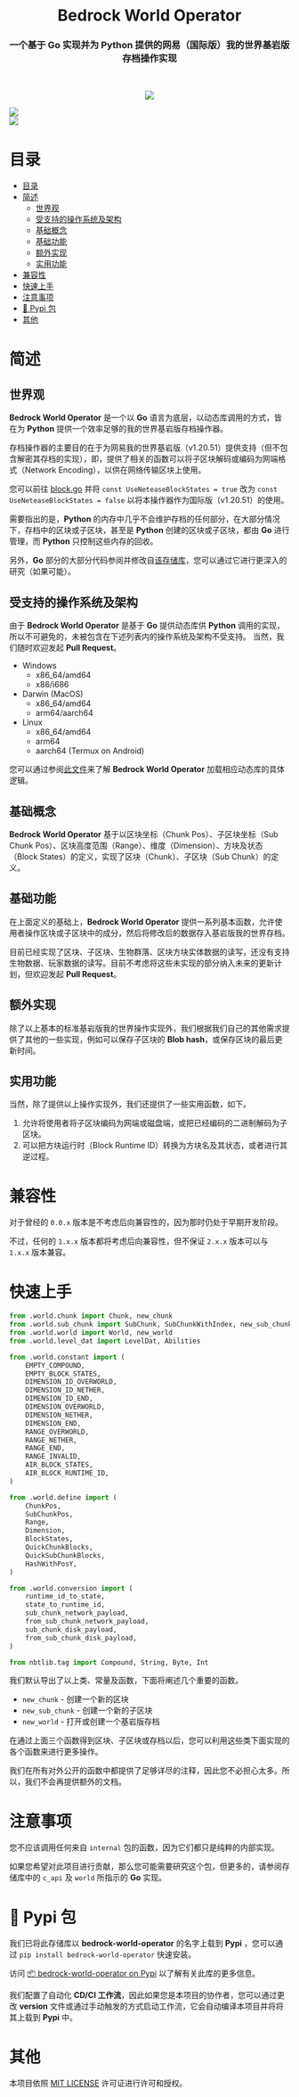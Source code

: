 <h1 align="center">Bedrock World Operator</h1>
<h3 align="center">一个基于 Go 实现并为 Python 提供的网易（国际版）我的世界基岩版存档操作实现</h3>
<br/>
<p align="center">
<img src="https://forthebadge.com/images/badges/built-with-love.svg">
<p>



[python]: https://img.shields.io/badge/python-3.11-AB70FF?style=for-the-badge
[license]: https://img.shields.io/badge/LICENSE-MIT-228B22?style=for-the-badge



[![][python]](https://www.python.org/)<br/>
[![][license]](LICENSE)<br/>







# 目录
- [目录](#目录)
- [简述](#简述)
  - [世界观](#世界观)
  - [受支持的操作系统及架构](#受支持的操作系统及架构)
  - [基础概念](#基础概念)
  - [基础功能](#基础功能)
  - [额外实现](#额外实现)
  - [实用功能](#实用功能)
- [兼容性](#兼容性)
- [快速上手](#快速上手)
- [注意事项](#注意事项)
- [🐍 Pypi 包](#-pypi-包)
- [其他](#其他)





# 简述
## 世界观
**Bedrock World Operator** 是一个以 **Go** 语言为底层，以动态库调用的方式，皆在为 **Python** 提供一个效率足够的我的世界基岩版存档操作器。

存档操作器的主要目的在于为网易我的世界基岩版（v1.20.51）提供支持（但不包含解密其存档的实现），即，提供了相关的函数可以将子区块解码或编码为网端格式（Network Encoding），以供在网络传输区块上使用。

您可以前往 [block.go](./block/block.go) 并将 `const UseNeteaseBlockStates = true` 改为 `const UseNeteaseBlockStates = false` 以将本操作器作为国际版（v1.20.51）的使用。

需要指出的是，**Python** 的内存中几乎不会维护存档的任何部分，在大部分情况下，存档中的区块或子区块，甚至是 **Python** 创建的区块或子区块，都由 **Go** 进行管理，而 **Python** 只控制这些内存的回收。

另外，**Go** 部分的大部分代码参阅并修改自[该存储库](https://github.com/df-mc/dragonfly)，您可以通过它进行更深入的研究（如果可能）。



## 受支持的操作系统及架构
由于 **Bedrock World Operator** 是基于 **Go** 提供动态库供 **Python** 调用的实现，所以不可避免的，未被包含在下述列表内的操作系统及架构不受支持。
当然，我们随时欢迎发起 **Pull Request**。

- Windows
    * x86_64/amd64
    * x86/i686
- Darwin (MacOS)
    * x86_64/amd64
    * arm64/aarch64
- Linux
    * x86_64/amd64
    * arm64
    * aarch64 (Termux on Android)

您可以通过参阅[此文件](./python/package/internal/load_dynamic_library.py)来了解 **Bedrock World Operator** 加载相应动态库的具体逻辑。



## 基础概念
**Bedrock World Operator** 基于以区块坐标（Chunk Pos）、子区块坐标（Sub Chunk Pos）、区块高度范围（Range）、维度（Dimension）、方块及状态（Block States）的定义，实现了区块（Chunk）、子区块（Sub Chunk）的定义。



## 基础功能
在上面定义的基础上，**Bedrock World Operator** 提供一系列基本函数，允许使用者操作区块或子区块中的成分，然后将修改后的数据存入基岩版我的世界存档。

目前已经实现了区块、子区块、生物群落、区块方块实体数据的读写，还没有支持生物数据、玩家数据的读写。目前不考虑将这些未实现的部分纳入未来的更新计划，但欢迎发起 **Pull Request**。



## 额外实现
除了以上基本的标准基岩版我的世界操作实现外，我们根据我们自己的其他需求提供了其他的一些实现，例如可以保存子区块的 **Blob hash**，或保存区块的最后更新时间。



## 实用功能
当然，除了提供以上操作实现外，我们还提供了一些实用函数，如下。
1. 允许将使用者将子区块编码为网端或磁盘端，或把已经编码的二进制解码为子区块。
2. 可以把方块运行时（Block Runtime ID）转换为方块名及其状态，或者进行其逆过程。





# 兼容性
对于曾经的 `0.0.x` 版本是不考虑后向兼容性的，因为那时仍处于早期开发阶段。

不过，任何的 `1.x.x` 版本都将考虑后向兼容性，但不保证 `2.x.x` 版本可以与 `1.x.x` 版本兼容。





# 快速上手
```python
from .world.chunk import Chunk, new_chunk
from .world.sub_chunk import SubChunk, SubChunkWithIndex, new_sub_chunk
from .world.world import World, new_world
from .world.level_dat import LevelDat, Abilities

from .world.constant import (
    EMPTY_COMPOUND,
    EMPTY_BLOCK_STATES,
    DIMENSION_ID_OVERWORLD,
    DIMENSION_ID_NETHER,
    DIMENSION_ID_END,
    DIMENSION_OVERWORLD,
    DIMENSION_NETHER,
    DIMENSION_END,
    RANGE_OVERWORLD,
    RANGE_NETHER,
    RANGE_END,
    RANGE_INVALID,
    AIR_BLOCK_STATES,
    AIR_BLOCK_RUNTIME_ID,
)

from .world.define import (
    ChunkPos,
    SubChunkPos,
    Range,
    Dimension,
    BlockStates,
    QuickChunkBlocks,
    QuickSubChunkBlocks,
    HashWithPosY,
)

from .world.conversion import (
    runtime_id_to_state,
    state_to_runtime_id,
    sub_chunk_network_payload,
    from_sub_chunk_network_payload,
    sub_chunk_disk_payload,
    from_sub_chunk_disk_payload,
)

from nbtlib.tag import Compound, String, Byte, Int
```
我们默认导出了以上类、常量及函数，下面将阐述几个重要的函数。
- `new_chunk` - 创建一个新的区块
- `new_sub_chunk` - 创建一个新的子区块
- `new_world` - 打开或创建一个基岩版存档

在通过上面三个函数得到区块、子区块或存档以后，您可以利用这些类下面实现的各个函数来进行更多操作。

我们在所有对外公开的函数中都提供了足够详尽的注释，因此您不必担心太多。所以，我们不会再提供额外的文档。





# 注意事项
您不应该调用任何来自 `internal` 包的函数，因为它们都只是纯粹的内部实现。

如果您希望对此项目进行贡献，那么您可能需要研究这个包，但更多的，请参阅存储库中的 `c_api` 及 `world` 所指示的 **Go** 实现。





# 🐍 Pypi 包
我们已将此存储库以 **bedrock-world-operator** 的名字上载到 **Pypi** ，您可以通过 `pip install bedrock-world-operator` 快速安装。

访问 [📦 bedrock-world-operator on Pypi](https://pypi.org/project/bedrock-world-operator) 以了解有关此库的更多信息。

我们配置了自动化 **CD/CI 工作流**，因此如果您是本项目的协作者，您可以通过更改 **version** 文件或通过手动触发的方式启动工作流，它会自动编译本项目并将将其上载到 **Pypi** 中。





# 其他
本项目依照 [MIT LICENSE](./LICENSE) 许可证进行许可和授权。

